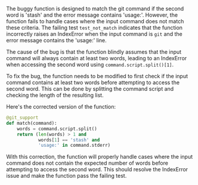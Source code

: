The buggy function is designed to match the git command if the second word is 'stash' and the error message contains 'usage:'. However, the function fails to handle cases where the input command does not match these criteria. The failing test `test_not_match` indicates that the function incorrectly raises an IndexError when the input command is `git` and the error message contains the 'usage:' line.

The cause of the bug is that the function blindly assumes that the input command will always contain at least two words, leading to an IndexError when accessing the second word using `command.script.split()[1]`.

To fix the bug, the function needs to be modified to first check if the input command contains at least two words before attempting to access the second word. This can be done by splitting the command script and checking the length of the resulting list.

Here's the corrected version of the function:
```python
@git_support
def match(command):
    words = command.script.split()
    return (len(words) > 1 and
            words[1] == 'stash' and
            'usage:' in command.stderr)
```
With this correction, the function will properly handle cases where the input command does not contain the expected number of words before attempting to access the second word. This should resolve the IndexError issue and make the function pass the failing test.